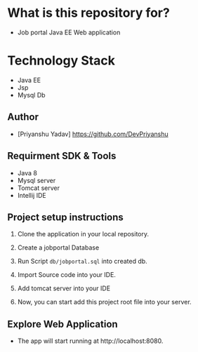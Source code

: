 
# What is this repository for?
- Job portal Java EE Web application

# Technology Stack
- Java EE
- Jsp
- Mysql Db

## Author
- [Priyanshu Yadav] https://github.com/DevPriyanshu

## Requirment SDK & Tools
- Java 8
- Mysql server
- Tomcat server 
- Intellij IDE

## Project setup instructions

1. Clone the application in your local repository.

2. Create a jobportal Database

3. Run Script `db/jobportal.sql` into created db.

4. Import Source code into your IDE.

5. Add tomcat server into your IDE

6. Now, you can start add this project root file into your server.

## Explore Web Application 
-  The app will start running at http://localhost:8080.



